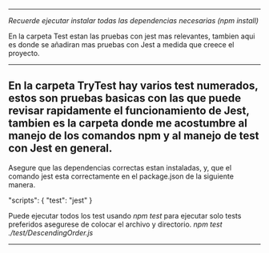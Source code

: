 *************************************************

*Recuerde ejecutar instalar todas las dependencias necesarias (npm install)*

En la carpeta Test estan las pruebas con jest mas relevantes,
tambien aqui es donde se añadiran mas pruebas con Jest a medida 
que creece el proyecto.

-------------------------------------------------
En la carpeta TryTest hay varios test numerados, estos son pruebas basicas
con las que puede revisar rapidamente el funcionamiento de Jest,
tambien es la carpeta donde me acostumbre al manejo de los comandos npm y al
manejo de test con Jest en general.
-------------------------------------------------
Asegure que las dependencias correctas estan instaladas, y, que el comando jest
esta correctamente en el package.json de la siguiente manera.

"scripts": {
    "test": "jest"
}

Puede ejecutar todos los test usando *npm test*
para ejecutar solo tests preferidos asegurese de colocar el archivo y directorio.
*npm test ./test/DescendingOrder.js*

*************************************************